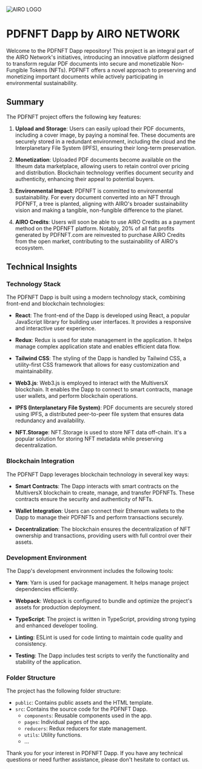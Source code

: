 ![AIRO LOGO](https://images.squarespace-cdn.com/content/v1/63ac024c34ca051c07c3c294/5d7ea82b-71b9-4ab7-90a5-3479cb0a67b0/Airo+green+logo.png?format=200w)

# PDFNFT Dapp by AIRO NETWORK

Welcome to the PDFNFT Dapp repository! This project is an integral part of the AIRO Network's initiatives, introducing an innovative platform designed to transform regular PDF documents into secure and monetizable Non-Fungible Tokens (NFTs). PDFNFT offers a novel approach to preserving and monetizing important documents while actively participating in environmental sustainability.

## Summary

The PDFNFT project offers the following key features:

1. **Upload and Storage**: Users can easily upload their PDF documents, including a cover image, by paying a nominal fee. These documents are securely stored in a redundant environment, including the cloud and the Interplanetary File System (IPFS), ensuring their long-term preservation.

2. **Monetization**: Uploaded PDF documents become available on the Itheum data marketplace, allowing users to retain control over pricing and distribution. Blockchain technology verifies document security and authenticity, enhancing their appeal to potential buyers.

3. **Environmental Impact**: PDFNFT is committed to environmental sustainability. For every document converted into an NFT through PDFNFT, a tree is planted, aligning with AIRO's broader sustainability vision and making a tangible, non-fungible difference to the planet.

4. **AIRO Credits**: Users will soon be able to use AIRO Credits as a payment method on the PDFNFT platform. Notably, 20% of all fiat profits generated by PDFNFT.com are reinvested to purchase AIRO Credits from the open market, contributing to the sustainability of AIRO's ecosystem.

## Technical Insights

### Technology Stack

The PDFNFT Dapp is built using a modern technology stack, combining front-end and blockchain technologies:

- **React**: The front-end of the Dapp is developed using React, a popular JavaScript library for building user interfaces. It provides a responsive and interactive user experience.

- **Redux**: Redux is used for state management in the application. It helps manage complex application state and enables efficient data flow.

- **Tailwind CSS**: The styling of the Dapp is handled by Tailwind CSS, a utility-first CSS framework that allows for easy customization and maintainability.

- **Web3.js**: Web3.js is employed to interact with the MultiversX blockchain. It enables the Dapp to connect to smart contracts, manage user wallets, and perform blockchain operations.

- **IPFS (Interplanetary File System)**: PDF documents are securely stored using IPFS, a distributed peer-to-peer file system that ensures data redundancy and availability.

- **NFT.Storage**: NFT.Storage is used to store NFT data off-chain. It's a popular solution for storing NFT metadata while preserving decentralization.

### Blockchain Integration

The PDFNFT Dapp leverages blockchain technology in several key ways:

- **Smart Contracts**: The Dapp interacts with smart contracts on the MultiversX blockchain to create, manage, and transfer PDFNFTs. These contracts ensure the security and authenticity of NFTs.

- **Wallet Integration**: Users can connect their Ethereum wallets to the Dapp to manage their PDFNFTs and perform transactions securely.

- **Decentralization**: The blockchain ensures the decentralization of NFT ownership and transactions, providing users with full control over their assets.

### Development Environment

The Dapp's development environment includes the following tools:

- **Yarn**: Yarn is used for package management. It helps manage project dependencies efficiently.

- **Webpack**: Webpack is configured to bundle and optimize the project's assets for production deployment.

- **TypeScript**: The project is written in TypeScript, providing strong typing and enhanced developer tooling.

- **Linting**: ESLint is used for code linting to maintain code quality and consistency.

- **Testing**: The Dapp includes test scripts to verify the functionality and stability of the application.

### Folder Structure

The project has the following folder structure:

- `public`: Contains public assets and the HTML template.
- `src`: Contains the source code for the PDFNFT Dapp.
  - `components`: Reusable components used in the app.
  - `pages`: Individual pages of the app.
  - `reducers`: Redux reducers for state management.
  - `utils`: Utility functions.
  - ...

Thank you for your interest in PDFNFT Dapp. If you have any technical questions or need further assistance, please don't hesitate to contact us.
